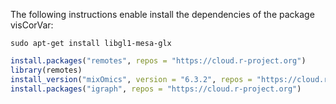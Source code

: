 The following instructions enable install the dependencies of the package visCorVar:

``` 
sudo apt-get install libgl1-mesa-glx
``` 

``` r 
install.packages("remotes", repos = "https://cloud.r-project.org")
library(remotes)
install_version("mixOmics", version = "6.3.2", repos = "https://cloud.r-project.org")
install.packages("igraph", repos = "https://cloud.r-project.org")
```


